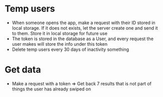 # Temp users
- When someone opens the app, make a request with their ID stored in local storage. If it does not exists, let the server create one and send it to them. Store it in local storage for future use
- The token is stored in the database as a User, and every request the user makes will store the info under this token
- Delete temp users every 30 days of inactivity something


# Get data
- Make a request with a token => Get back 7 results that is not part of things the user has already swiped on